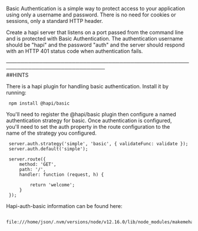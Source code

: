   Basic Authentication is a simple way to protect access to your application  
  using only a username and password. There is no need for cookies or  
  sessions, only a standard HTTP header.  
   
  Create a hapi server that listens on a port passed from the command line  
  and is protected with Basic Authentication. The authentication username  
  should be "hapi" and the password "auth" and the server should respond  
  with an HTTP 401 status code when authentication fails.  
   
 ─────────────────────────────────────────────────────────────────────────────  
  ##HINTS  
   
  There is a hapi plugin for handling basic authentication. Install it by  
  running:  
   
     npm install @hapi/basic  
   
  You'll need to register the @hapi/basic plugin then configure a named  
  authentication strategy for basic. Once authentication is configured,  
  you'll need to set the auth property in the route configuration to the  
  name of the strategy you configured.  
   
     server.auth.strategy('simple', 'basic', { validateFunc: validate });  
     server.auth.default('simple');  
       
     server.route({  
         method: 'GET',  
         path: '/',  
         handler: function (request, h) {  
       
             return 'welcome';  
         }  
     });  
   
  Hapi-auth-basic information can be found here:  
   
     file:///home/json/.nvm/versions/node/v12.16.0/lib/node_modules/makemehapi/node_modules/@hapi/basic/README.md  
   
